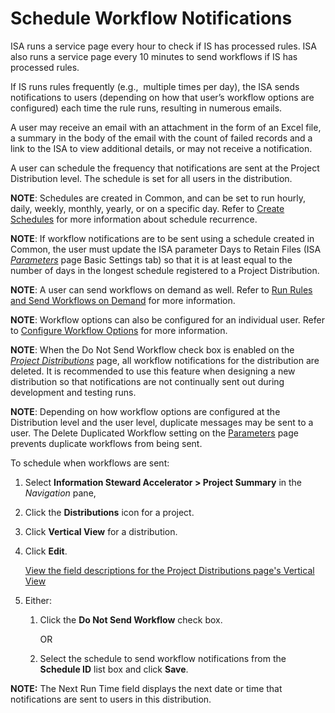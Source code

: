 # Schedule Workflow Notifications

ISA runs a service page every hour to check if IS has processed rules.
ISA also runs a service page every 10 minutes to send workflows if IS
has processed rules.

If IS runs rules frequently (e.g.,  multiple times per day), the ISA
sends notifications to users (depending on how that user’s workflow
options are configured) each time the rule runs, resulting in numerous
emails.

A user may receive an email with an attachment in the form of an Excel
file, a summary in the body of the email with the count of failed
records and a link to the ISA to view additional details, or may not
receive a notification.

A user can schedule the frequency that notifications are sent at the
Project Distribution level. The schedule is set for all users in the
distribution.

<span style="font-weight: bold;">NOTE</span>: Schedules are created in
Common, and can be set to run hourly, daily, weekly, monthly, yearly, or
on a specific day. Refer to [Create
Schedules](../../../Platform/Common/Use_Cases/Create_Schedules) for
more information about schedule recurrence.  

**NOTE**: If workflow notifications are to be sent using a schedule
created in Common, the user must update the ISA parameter Days to Retain
Files (ISA *[Parameters](../Page_Desc/ISA_Parameters)* page Basic
Settings tab) so that it is at least equal to the number of days in the
longest schedule registered to a Project Distribution.

<span style="font-weight: bold;">NOTE</span>: A user can send workflows
on demand as well. Refer to [Run Rules and Send Workflows on
Demand](Run_RulesRun_Workflows_) for more information.

<span style="font-weight: bold;">NOTE</span>: Workflow options can also
be configured for an individual user. Refer to [Configure Workflow
Options](Configure_Workflow_OptionsISA) for more information.

<span style="font-weight: bold;">NOTE</span>: When the Do Not Send
Workflow check box is enabled on the
<span style="font-style: italic;">[Project
Distributions](../Page_Desc/Project_Distributions_H)</span> page,
all workflow notifications for the distribution are deleted. It is
recommended to use this feature when designing a new distribution so
that notifications are not continually sent out during development and
testing runs.

<span style="font-weight: bold;">NOTE</span>: Depending on how workflow
options are configured at the Distribution level and the user level,
duplicate messages may be sent to a user. The Delete Duplicated Workflow
setting on the [Parameters](../Page_Desc/ISA_Parameters) page
prevents duplicate workflows from being sent.

To schedule when workflows are sent:

1.  Select <span style="font-weight: bold;">Information Steward
    Accelerator \> Project Summary</span> in the
    <span style="font-style: italic;">Navigation</span> pane,

2.  Click the <span style="font-weight: bold;">Distributions</span> icon
    for a project.

3.  Click <span style="font-weight: bold;">Vertical View</span> for a
    distribution.

4.  Click <span style="font-weight: bold;">Edit</span>.
    
    [View the field descriptions for the Project Distributions page's
    Vertical
    View](../Page_Desc/Project_Distributions_H#_Project_Distributions_V)

5.  Either:
    
    1.  Click the <span style="font-weight: bold;">Do Not Send
        Workflow</span> check box.
        
        OR
    
    2.  Select the schedule to send workflow notifications from the
        <span style="font-weight: bold;">Schedule ID</span> list box and
        click <span style="font-weight: bold;">Save</span>.

**NOTE:** The Next Run Time field displays the next date or time that
notifications are sent to users in this distribution.
